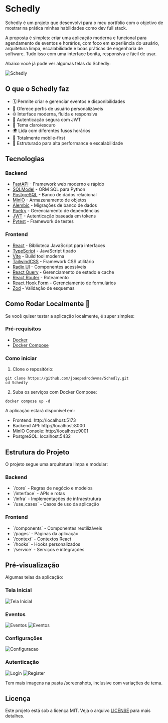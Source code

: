 # Schedly

Schedly é um projeto que desenvolvi para o meu portfólio com o objetivo de mostrar na prática minhas habilidades como dev full stack.

A proposta é simples: criar uma aplicação moderna e funcional para agendamento de eventos e horários, com foco em experiência do usuário, arquitetura limpa, escalabilidade e boas práticas de engenharia de software. Tudo isso com uma interface bonita, responsiva e fácil de usar.

Abaixo você já pode ver algumas telas do Schedly:

![Schedly](/screenshots/Schedly.gif)

## O que o Schedly faz

- 🗓️ Permite criar e gerenciar eventos e disponibilidades
- 👥 Oferece perfis de usuário personalizáveis
- 🌐 Interface moderna, fluida e responsiva
- 🔐 Autenticação segura com JWT
- 🎨 Tema claro/escuro
- 🌍 Lida com diferentes fusos horários
- 📱 Totalmente mobile-first
- 🚀 Estruturado para alta performance e escalabilidade

## Tecnologias

### Backend
- [FastAPI](https://fastapi.tiangolo.com/) - Framework web moderno e rápido
- [SQLModel](https://sqlmodel.tiangolo.com/) - ORM SQL para Python
- [PostgreSQL](https://www.postgresql.org/) - Banco de dados relacional
- [MinIO](https://min.io/) - Armazenamento de objetos
- [Alembic](https://alembic.sqlalchemy.org/) - Migrações de banco de dados
- [Poetry](https://python-poetry.org/) - Gerenciamento de dependências
- [JWT](https://jwt.io/) - Autenticação baseada em tokens
- [Pytest](https://docs.pytest.org/) - Framework de testes

### Frontend
- [React](https://react.dev/) - Biblioteca JavaScript para interfaces
- [TypeScript](https://www.typescriptlang.org/) - JavaScript tipado
- [Vite](https://vitejs.dev/) - Build tool moderna
- [TailwindCSS](https://tailwindcss.com/) - Framework CSS utilitário
- [Radix UI](https://www.radix-ui.com/) - Componentes acessíveis
- [React Query](https://tanstack.com/query/latest) - Gerenciamento de estado e cache
- [React Router](https://reactrouter.com/) - Roteamento
- [React Hook Form](https://react-hook-form.com/) - Gerenciamento de formulários
- [Zod](https://zod.dev/) - Validação de esquemas

## Como Rodar Localmente 🚀

Se você quiser testar a aplicação localmente, é super simples:

### Pré-requisitos

- [Docker](https://www.docker.com/)
- [Docker Compose](https://docs.docker.com/compose/)

### Como iniciar

1. Clone o repositório:
```
git clone https://github.com/joaopedrodevms/Schedly.git
cd Schedly
```

2. Suba os serviços com Docker Compose:
```
docker compose up -d
```

A aplicação estará disponível em:
- Frontend: http://localhost:5173
- Backend API: http://localhost:8000
- MinIO Console: http://localhost:9001
- PostgreSQL: localhost:5432

## Estrutura do Projeto

O projeto segue uma arquitetura limpa e modular:

### Backend
- \`/core\` - Regras de negócio e modelos
- \`/interface\` - APIs e rotas
- \`/infra\` - Implementações de infraestrutura
- \`/use_cases\` - Casos de uso da aplicação

### Frontend
- \`/components\` - Componentes reutilizáveis
- \`/pages\` - Páginas da aplicação
- \`/context\` - Contextos React
- \`/hooks\` - Hooks personalizados
- \`/service\` - Serviços e integrações


## Pré-visualização

Algumas telas da aplicação:

### Tela Inicial
![Tela Inicial](screenshots/home-dark.png)

### Eventos
![Eventos](screenshots/event_list-dark.png)
![Eventos](screenshots/event_view1-dark.png)

### Configurações
![Configuracao](screenshots/settings-dark.png)


### Autenticação
![Login](screenshots/login-dark.png)
![Register](screenshots/register-dark.png)

Tem mais imagens na pasta /screenshots, inclusive com variações de tema.

## Licença

Este projeto está sob a licença MIT. Veja o arquivo [LICENSE](LICENSE) para mais detalhes.